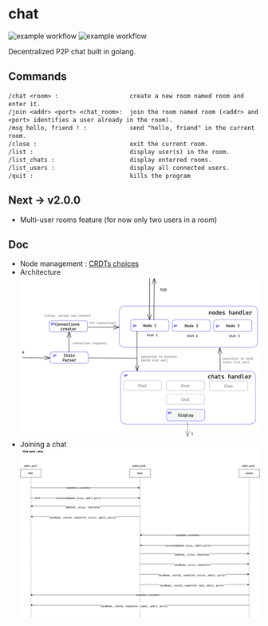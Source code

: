 # chat 
![example workflow](https://github.com/timtimjnvr/chat/actions/workflows/build.yml/badge.svg)
![example workflow](https://github.com/timtimjnvr/chat/actions/workflows/tag-releases.yml/badge.svg)

Decentralized P2P chat built in golang.

## Commands

```
/chat <room> :                    create a new room named room and enter it.
/join <addr> <port> <chat_room>:  join the room named room (<addr> and <port> identifies a user already in the room).
/msg hello, friend ! :            send "hello, friend" in the current room.
/close :                          exit the current room.
/list :                           display user(s) in the room.
/list_chats :                     display enterred rooms.
/list_users :                     display all connected users.
/quit :                           kills the program
```

## Next -> v2.0.0
- Multi-user rooms feature (for now only two users in a room)

## Doc
- Node management : [CRDTs choices](doc/crdt.md)
- Architecture
![alt text](https://github.com/timtimjnvr/chat/blob/main/doc/architecture.png?raw=true)
- Joining a chat
![alt text](https://github.com/timtimjnvr/chat/blob/main/doc/joining_sequence.png?raw=true)